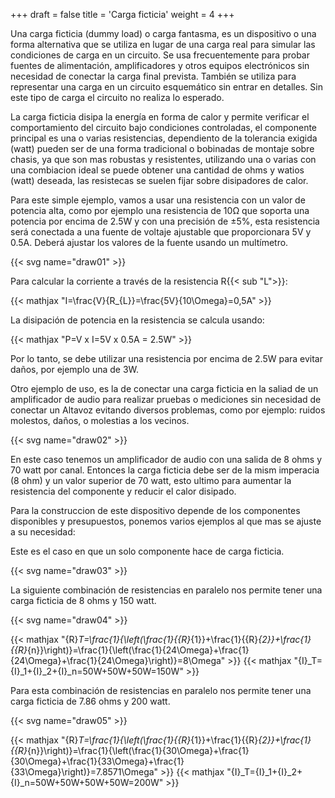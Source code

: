 +++
draft  = false
title  = 'Carga ficticia'
weight = 4
+++

Una carga ficticia (dummy load) o carga fantasma, es un dispositivo o una forma alternativa que se utiliza en lugar de una carga real para simular las condiciones de carga en un circuito. Se usa frecuentemente para probar fuentes de alimentación, amplificadores y otros equipos electrónicos sin necesidad de conectar la carga final prevista. También se utiliza para representar una carga en un circuito esquemático sin entrar en detalles. Sin este tipo de carga el circuito no realiza lo esperado.

La carga ficticia disipa la energía en forma de calor y permite verificar el comportamiento del circuito bajo condiciones controladas, el componente principal es una o varias resistencias, dependiento de la tolerancia exigida (watt) pueden ser de una forma tradicional o bobinadas de montaje sobre chasis, ya que son mas robustas y resistentes, utilizando una o varias con una combiacion ideal se puede obtener una cantidad de ohms y watios (watt) deseada, las resistecas se suelen fijar sobre disipadores de calor.

Para este simple ejemplo, vamos a usar una resistencia con un valor de potencia alta, como por ejemplo una resistencia de 10Ω que soporta una potencia por encima de 2.5W y con una precisión de ±5%, esta resistencia será conectada a una fuente de voltaje ajustable que proporcionara 5V y 0.5A. Deberá ajustar los valores de la fuente usando un multímetro.

{{< svg name="draw01" >}}

Para calcular la corriente a través de la resistencia R{{< sub "L">}}:

{{< mathjax "I=\frac{V}{R_{L}}=\frac{5V}{10\Omega}=0,5A" >}}

La disipación de potencia en la resistencia se calcula usando: 

{{< mathjax "P=V x I=5V x 0.5A = 2.5W" >}}

Por lo tanto, se debe utilizar una resistencia por encima de 2.5W para evitar daños, por ejemplo una de 3W.

Otro ejemplo de uso, es la de conectar una carga ficticia en la saliad de un amplificador de audio para realizar pruebas o mediciones sin necesidad de conectar un Altavoz evitando diversos problemas, como por ejemplo: ruidos molestos, daños, o molestias a los vecinos.

{{< svg name="draw02" >}}

En este caso tenemos un amplificador de audio con una salida de 8 ohms y 70 watt por canal. Entonces la carga ficticia debe ser de la mism imperacia (8 ohm) y un valor superior de 70 watt, esto ultimo para aumentar la resistencia del componente y reducir el calor disipado.

Para la construccion de este dispositivo depende de los componentes disponibles y presupuestos, ponemos varios ejemplos al que mas se ajuste a su necesidad:

Este es el caso en que un solo componente hace de carga ficticia.

{{< svg name="draw03" >}}

La siguiente combinación de resistencias en paralelo nos permite tener una carga ficticia de 8 ohms y 150 watt.

{{< svg name="draw04" >}}

{{< mathjax "{R}_T=\frac{1}{\left(\frac{1}{{R}_{1}}+\frac{1}{{R}_{2}}+\frac{1}{{R}_{n}}\right)}=\frac{1}{\left(\frac{1}{24\Omega}+\frac{1}{24\Omega}+\frac{1}{24\Omega}\right)}=8\Omega" >}}
{{< mathjax "{I}_T={I}_1+{I}_2+{I}_n=50W+50W+50W=150W" >}}

Para esta combinación de resistencias en paralelo nos permite tener una carga ficticia de 7.86 ohms y 200 watt.

{{< svg name="draw05" >}}


{{< mathjax "{R}_T=\frac{1}{\left(\frac{1}{{R}_{1}}+\frac{1}{{R}_{2}}+\frac{1}{{R}_{n}}\right)}=\frac{1}{\left(\frac{1}{30\Omega}+\frac{1}{30\Omega}+\frac{1}{33\Omega}+\frac{1}{33\Omega}\right)}=7.8571\Omega" >}}
{{< mathjax "{I}_T={I}_1+{I}_2+{I}_n=50W+50W+50W+50W=200W" >}}

<!-- Como calcular los watts o RMS del amplificador. -->

